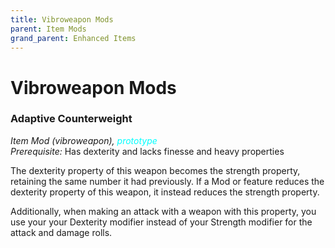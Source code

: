 ```yaml
---
title: Vibroweapon Mods
parent: Item Mods
grand_parent: Enhanced Items
---
```


# Vibroweapon Mods

### Adaptive Counterweight
*Item Mod (vibroweapon), <font style="color:cyan">prototype</font>*
<br> *Prerequisite:* Has dexterity and lacks finesse and heavy properties

The dexterity property of this weapon becomes the strength property, retaining the same number it had previously. If a Mod or feature reduces the dexterity property of this weapon, it instead reduces the strength property.

Additionally, when making an attack with a weapon with this property, you use your your Dexterity modifier instead of your Strength modifier for the attack and damage rolls.